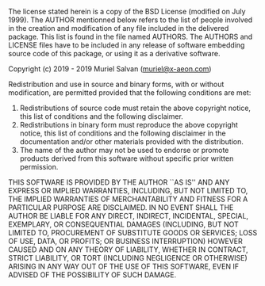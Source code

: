 
The license stated herein is a copy of the BSD License (modified on July 1999).
The AUTHOR mentionned below refers to the list of people involved in the
creation and modification of any file included in the delivered package.
This list is found in the file named AUTHORS.
The AUTHORS and LICENSE files have to be included in any release of software
embedding source code of this package, or using it as a derivative software.

Copyright (c) 2019 - 2019 Muriel Salvan (muriel@x-aeon.com)

Redistribution and use in source and binary forms, with or without
modification, are permitted provided that the following conditions are met:

   1. Redistributions of source code must retain the above copyright notice,
      this list of conditions and the following disclaimer.
   2. Redistributions in binary form must reproduce the above copyright notice,
      this list of conditions and the following disclaimer in the documentation
      and/or other materials provided with the distribution.
   3. The name of the author may not be used to endorse or promote products
      derived from this software without specific prior written permission.

THIS SOFTWARE IS PROVIDED BY THE AUTHOR ``AS IS'' AND ANY EXPRESS OR IMPLIED
WARRANTIES, INCLUDING, BUT NOT LIMITED TO, THE IMPLIED WARRANTIES OF
MERCHANTABILITY AND FITNESS FOR A PARTICULAR PURPOSE ARE DISCLAIMED. IN NO
EVENT SHALL THE AUTHOR BE LIABLE FOR ANY DIRECT, INDIRECT, INCIDENTAL, SPECIAL,
EXEMPLARY, OR CONSEQUENTIAL DAMAGES (INCLUDING, BUT NOT LIMITED TO, PROCUREMENT
OF SUBSTITUTE GOODS OR SERVICES; LOSS OF USE, DATA, OR PROFITS; OR BUSINESS
INTERRUPTION) HOWEVER CAUSED AND ON ANY THEORY OF LIABILITY, WHETHER IN
CONTRACT, STRICT LIABILITY, OR TORT (INCLUDING NEGLIGENCE OR OTHERWISE) ARISING
IN ANY WAY OUT OF THE USE OF THIS SOFTWARE, EVEN IF ADVISED OF THE POSSIBILITY
OF SUCH DAMAGE.
